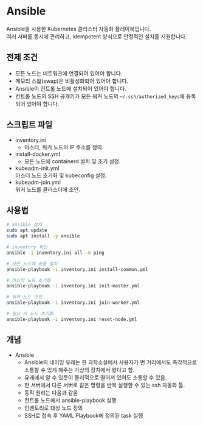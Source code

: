 # Ansible

Ansible을 사용한 Kubernetes 클러스터 자동화 플레이북입니다.  
여러 서버를 동시에 관리하고, idempotent 방식으로 안정적인 설치를 지원합니다.

## 전제 조건
- 모든 노드는 네트워크에 연결되어 있어야 합니다.
- 메모리 스왑(swap)은 비활성화되어 있어야 합니다.
- Ansible이 컨트롤 노드에 설치되어 있어야 합니다.  
- 컨트롤 노드의 SSH 공개키가 모든 워커 노드의 `~/.ssh/authorized_keys`에 등록되어 있어야 합니다.  

## 스크립트 파일
- inventory.ini  
  - 마스터, 워커 노드의 IP 주소를 정의.
- install-docker.yml  
  - 모든 노드에 containerd 설치 및 초기 설정.
- kubeadm-init.yml  
  마스터 노드 초기화 및 kubeconfig 설정.
- kubeadm-join.yml  
  워커 노드를 클러스터에 조인.

## 사용법
```bash
# ansible 설치
sudo apt update
sudo apt install -y ansible

# inventory 확인
ansible -i inventory.ini all -m ping

# 모든 노드에 공통 설치
ansible-playbook -i inventory.ini install-common.yml

# 마스터 노드 초기화
ansible-playbook -i inventory.ini init-master.yml

# 워커 노드 조인
ansible-playbook -i inventory.ini join-worker.yml

# 필요 시 노드 초기화
ansible-playbook -i inventory.ini reset-node.yml
```

## 개념
- Ansible
  - Ansible의 네이밍 유래는 한 과학소설에서 사용자가 먼 거리에서도 즉각적으로 소통할 수 있게 해주는 가상의 장치에서 왔다고 함.
  - 유래에서 알 수 있듯이 물리적으로 떨어져 있어도 소통할 수 있음.
  - 한 서버에서 다른 서버로 같은 명령을 반복 실행할 수 있는 ssh 자동화 툴.
  - 동작 원리는 다음과 같음
  - 컨트롤 노드에서 ansible-playbook 실행
  - 인벤토리로 대상 노드 정의
  - SSH로 접속 후 YAML Playbook에 정의된 task 실행